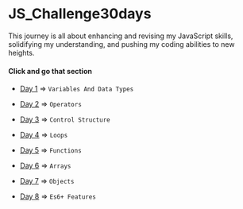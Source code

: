 # JS_Challenge30days
This journey is all about enhancing and revising my JavaScript skills, solidifying my understanding, and pushing my coding abilities to new heights.

#### Click and go that section

* [Day 1](./Day1/) =>   `Variables And Data Types`

* [Day 2](./Day2/) => `Operators`  

* [Day 3](./Day3/) => `Control Structure` 

* [Day 4](./Day4/) =>  `Loops`

* [Day 5](./Day5/) =>  `Functions`

* [Day 6](./Day6/) =>  `Arrays`

* [Day 7](./Day7/) =>  `Objects`

* [Day 8](./Day8/) =>  `Es6+ Features`